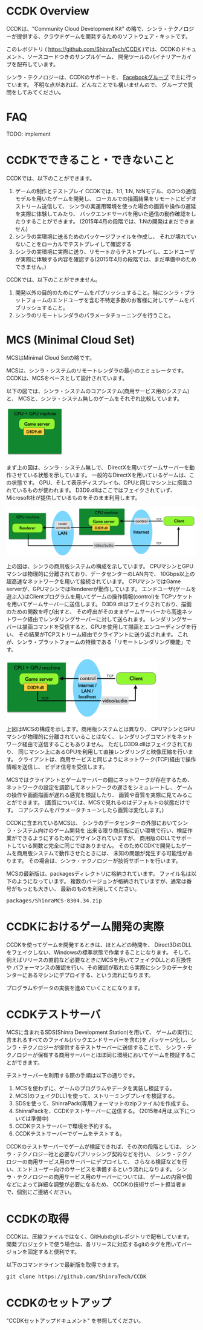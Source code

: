 # CCDK Overview

CCDKは、"Community Cloud Development Kit" の略で、シンラ・テクノロジーが提供する、クラウドゲームを開発するためのソフトウェア・キットです。

このレポジトリ ( <a href="https://github.com/ShinraTech/CCDK">https://github.com/ShinraTech/CCDK</a> )では、CCDKのドキュメント、ソースコードつきのサンプルゲーム、
開発ツールのバイナリアーカイブを配布しています。

シンラ・テクノロジーは、CCDKのサポートを、
<a href="https://www.facebook.com/pages/Shinra-Community-CDK/1613401802228319">Facebookグループ</a> で主に行っています。
不明な点があれば、どんなことでも構いませんので、
グループで質問をしてみてください。


FAQ
====
TODO: implement



CCDKでできること・できないこと
====
CCDKでは、以下のことができます。

1. ゲームの制作とテストプレイ
CCDKでは、1:1, 1:N, N:Nモデル、の3つの通信モデルを用いたゲームを開発し、
ローカルでの描画結果をリモートにビデオストリーム送信して、
シンラの実運用環境を使った場合の画質や操作の遅延を実際に体験してみたり、
バックエンドサーバを用いた通信の動作確認をしたりすることができます。
(2015年4月の段階では、1:Nの開発はまだできません)
2. シンラの実環境に送るためのパッケージファイルを作成し、
それが壊れていないことをローカルでテストプレイして確認する
3. シンラの実環境に実際に送り、リモートからテストプレイし、エンドユーザが実際に体験する内容を確認する(2015年4月の段階では、まだ準備中のためできません。)

CCDKでは、以下のことができません。
1. 開発以外の目的のためにゲームをパブリッシュすること。特にシンラ・プラットフォームのエンドユーザを含む不特定多数のお客様に対してゲームをパブリッシュすること。
2. シンラのリモートレンダラのパラメータチューニングを行うこと。



MCS  (Minimal Cloud Set)
====
MCSはMinimal Cloud Setの略です。

MCSは、シンラ・システムのリモートレンダラの最小のエミュレータです。
CCDKは、MCSをベースとして設計されています。

以下の図では、シンラ・システムのコアシステム(商用サービス用のシステム)と、
MCSと、シンラ・システム無しのゲームをそれぞれ比較しています。

<img src="without_shinra.png" width=150>



まず上の図は、シンラ・システム無しで、
DirectXを用いてゲームサーバーを動作させている状態を示しています。
一般的なDirectXを用いているゲームは、この状態です。
GPU、そして表示ディスプレイも、CPUと同じマシン上に搭載されているものが使われます。
D3D9.dllはここではフェイクされていず、Microsoft社が提供しているものをそのまま利用します。


![CoreSystem](coresystem.png)

上の図は、シンラの商用版システムの構成を示しています。
CPUマシンとGPUマシンは物理的に分離されており、データセンターのLAN内で、
10Gbps以上の超高速なネットワークを用いて接続されています。
CPUマシンではGame serverが、GPUマシンではRendererが動作しています。
エンドユーザ(ゲームを遊ぶ人)はClientプログラムを用いてゲームの操作情報(control)を
TCPソケットを用いてゲームサーバーに送信します。
D3D9.dllはフェイクされており、描画のための関数を呼び出すと、
その呼出がそのままゲームサーバーから高速ネットワーク経由でレンダリングサーバーに対して送られます。
レンダリングサーバーは描画コマンドを受信すると、GPUを使用して描画とエンコーディングを行い、
その結果がTCPストリーム経由でクライアントに送り返されます。
これが、シンラ・プラットフォームの特徴である「リモートレンダリング機能」です。

<img src="mcs.png" width=400px>

上図はMCSの構成を示します。商用版システムとは異なり、
CPUマシンとGPUマシンが物理的に分離されていることはなく、
レンダリングコマンドをネットワーク経由で送信することもありません。
ただしD3D9.dllはフェイクされており、
同じマシン上にあるGPUを利用して直接レンダリングと映像圧縮を行います。
クライアントは、商用サービスと同じようにネットワーク(TCP)経由で操作情報を送信し、
ビデオ信号を受信します。

MCSではクライアントとゲームサーバーの間にネットワークが存在するため、
ネットワークの設定を調節してネットワークの遅さをシミュレートし、
ゲームの操作や画面描画が遅れる感覚を検証したり、
画質や音質を実際に見てみることができます。
(画質については、MCSで見れるのはデフォルトの状態だけです。
コアシステムをパラメータチューンしたら画質は変化します。)

CCDKに含まれているMCSは、
シンラのデータセンターの外部においてシンラ・システム向けのゲーム開発を
出来る限り商用版に近い環境で行い、検証作業ができるようにするためにデザインされていますが、
商用版のDLLでサポートしている関数と完全に同じではありません。
そのためCCDKで開発したゲームを商用版システムで動作させたときには、
未知の問題が発生する可能性があります。
その場合は、シンラ・テクノロジーが技術サポートを行います。


MCSの最新版は、packagesディレクトリに格納されています。
ファイル名は以下のようになっています。
複数のバージョンが格納されていますが、通常は番号がもっとも大きい、
最新のものを利用してください。

<pre>
packages/ShinraMCS-8304.34.zip
</pre>


CCDKにおけるゲーム開発の実際
====
CCDKを使ってゲームを開発するときは、ほとんどの時間を、
Direct3DのDLLをフェイクしない、Windowsの標準状態で作業することになります。
そして、例えばリリースの直前など必要なときにMCSを用いてフェイクDLLとの互換性や
パフォーマンスの確認を行い、その確認が取れたら実際にシンラのデータセンターにあるマシンにデプロイする、という流れになります。

プログラムやデータの実装を進めていくことになります。

CCDKテストサーバ
====

MCSに含まれるSDS(Shinra Development Station)を用いて、
ゲームの実行に含まれるすべてのファイル(バックエンドサーバーを含む)を
パッケージ化し、シンラ・テクノロジーが提供するテストサーバーに送信することで、
シンラ・テクノロジーが保有する商用サーバーとほぼ同じ環境においてゲームを検証することができます。

テストサーバーを利用する際の手順は以下の通りです。

1. MCSを使わずに、ゲームのプログラムやデータを実装し検証する。
2. MCS(のフェイクDLL)を使って、ストリーミングプレイを検証する。
3. SDSを使って、ShinraPack(専用フォーマットのzipファイル)を作成する。
4. ShinraPackを、CCDKテストサーバーに送信する。 (2015年4月は,以下については準備中)
5. CCDKテストサーバーで環境を予約する。
5. CCDKテストサーバーでゲームをテストする。

CCDKのテストサーバーでゲームが検証できれば、その次の段階としては、
シンラ・テクノロジー社と必要なパブリッシング契約などを行い、
シンラ・テクノロジーの商用サービス用のサーバーにデプロイして、
さらなる検証などを行い、エンドユーザー向けのサービスを準備するという流れになります。
シンラ・テクノロジーの商用サービス用のサーバーについては、
ゲームの内容や国などによって詳細な調整が必要になるため、
CCDKの技術サポート担当者まで、個別にご連絡ください。


CCDKの取得
====
CCDKは、圧縮ファイルではなく、GitHubのgitレポジトリで配布しています。
開発プロジェクトで使う場合は、各リリースに対応するgitのタグを用いてバージョンを固定すると便利です。

以下のコマンドラインで最新版を取得できます。

<pre>git clone https://github.com/ShinraTech/CCDK</pre>


CCDKのセットアップ
===
"CCDKセットアップドキュメント" を参照してください。 
